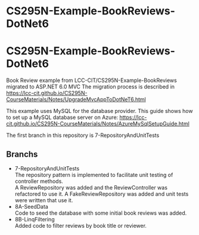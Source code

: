 # CS295N-Example-BookReviews-DotNet6

# CS295N-Example-BookReviews-DotNet6

Book Review example from LCC-CIT/CS295N-Example-BookReviews migrated to ASP.NET 6.0 MVC
The migration process is described in https://lcc-cit.github.io/CS295N-CourseMaterials/Notes/UpgradeMvcAppToDotNeT6.html

This example uses MySQL for the database provider. This guide shows how to set up a MySQL database server on
Azure: https://lcc-cit.github.io/CS295N-CourseMaterials/Notes/AzureMySqlSetupGuide.html

The first branch in this repository is 7-RepositoryAndUnitTests

## Branchs

- 7-RepositoryAndUnitTests  
  The repository pattern is implemented to facilitate unit testing of controller methods.  
  A ReviewRepository was added and the ReviewController was refactored to use it. A FakeReviewRepository was added and
  unit tests were written that use it.
- 8A-SeedData  
  Code to seed the database with some initial book reviews was added.
- 8B-LinqFiltering  
  Added code to filter reviews by book title or reviewer.
